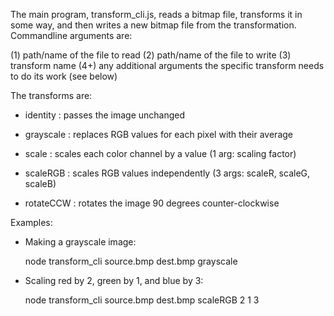 The main program, transform_cli.js, reads a bitmap file, transforms it in some way, and then writes a new bitmap file from the transformation. Commandline arguments are:

 (1) path/name of the file to read
 (2) path/name of the file to write
 (3) transform name
 (4+) any additional arguments the specific transform needs to do its work (see below)

The transforms are:

 - identity  : passes the image unchanged

 - grayscale : replaces RGB values for each pixel with their average

 - scale     : scales each color channel by a value
               (1 arg: scaling factor)

 - scaleRGB  : scales RGB values independently
               (3 args: scaleR, scaleG, scaleB)

 - rotateCCW : rotates the image 90 degrees counter-clockwise

Examples:

 - Making a grayscale image:

   node transform_cli source.bmp dest.bmp grayscale

 - Scaling red by 2, green by 1, and blue by 3:

   node transform_cli source.bmp dest.bmp scaleRGB 2 1 3
